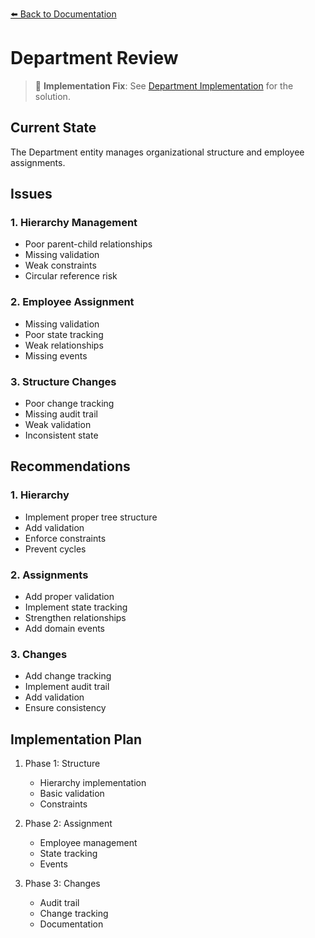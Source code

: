 [⬅️ Back to Documentation](../../README.md)

# Department Review

> 🔧 **Implementation Fix**: See [Department Implementation](../../implementations/department/department-implementations.md) for the solution.

## Current State
The Department entity manages organizational structure and employee assignments.

## Issues

### 1. Hierarchy Management
- Poor parent-child relationships
- Missing validation
- Weak constraints
- Circular reference risk

### 2. Employee Assignment
- Missing validation
- Poor state tracking
- Weak relationships
- Missing events

### 3. Structure Changes
- Poor change tracking
- Missing audit trail
- Weak validation
- Inconsistent state

## Recommendations

### 1. Hierarchy
- Implement proper tree structure
- Add validation
- Enforce constraints
- Prevent cycles

### 2. Assignments
- Add proper validation
- Implement state tracking
- Strengthen relationships
- Add domain events

### 3. Changes
- Add change tracking
- Implement audit trail
- Add validation
- Ensure consistency

## Implementation Plan

1. Phase 1: Structure
   - Hierarchy implementation
   - Basic validation
   - Constraints

2. Phase 2: Assignment
   - Employee management
   - State tracking
   - Events

3. Phase 3: Changes
   - Audit trail
   - Change tracking
   - Documentation